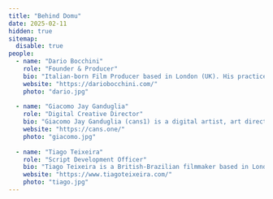 ```yaml
---
title: "Behind Domu"
date: 2025-02-11
hidden: true
sitemap:
  disable: true
people:
  - name: "Dario Bocchini"
    role: "Founder & Producer"
    bio: "Italian-born Film Producer based in London (UK). His practice focuses on horror, thriller, sci-fi, and cyberpunk storytelling, exploring themes of society's 'misfits' and the relationship among trauma, vengeance, and self-discovery. Recently, one of his productions was nominated for a BAFTA for British Short Film, with other works selected at Aesthetica, London Short Film Festival, FrightFest, and more. In 2024, he world-premiered 'Custom' as Line Producer at Glasgow Film Festival in March and pitched horror projects at Turin Film Festival later that year. Currently developing dark genre short and feature films between the UK and Italy."
    website: "https://dariobocchini.com/"
    photo: "dario.jpg"
  
  - name: "Giacomo Jay Ganduglia"
    role: "Digital Creative Director"
    bio: "Giacomo Jay Ganduglia (cans1) is a digital artist, art director, and designer specializing in illustration, 3D, motion design, and storytelling. He has worked with both global brands and independent projects and co-founded WAYE. His work fuses raw, tactile aesthetics with sharp digital pixels."
    website: "https://cans.one/"
    photo: "giacomo.jpg"
  
  - name: "Tiago Teixeira"
    role: "Script Development Officer"
    bio: "Tiago Teixeira is a British-Brazilian filmmaker based in London. His debut feature film, 'Custom,' premiered in March 2024 as part of the FrightFest strand at the Glasgow Film Festival and has since been selected for several other festivals, including Razor Reel and the Brooklyn Horror Film Festival. Tiago's short films have been showcased at prestigious festivals such as the London Short Film Festival, Encounters, Aesthetica, and FrightFest, with selections in BAFTA, Oscar, and BIFA qualifying festivals. He has worked as a screenwriter for HBO ('The Hypnotist') and major South American production companies like RT Features and Filmland. He has also been invited as a consultant for the SESC screenwriting lab in Brazil."
    website: "https://www.tiagoteixeira.com/"
    photo: "tiago.jpg"
---
```

